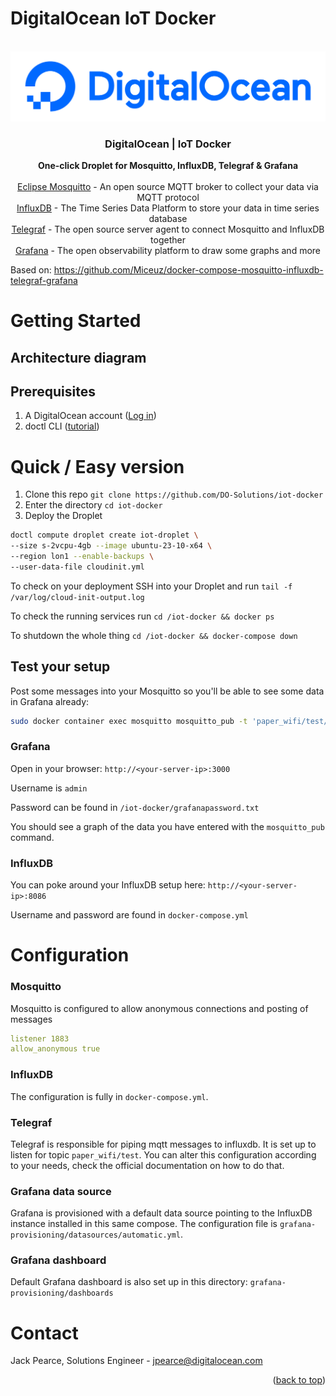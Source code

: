 # DigitalOcean IoT Docker
<!-- <div id="top"></div> -->
<!--
*** Thanks for checking out the Best-README-Template. If you have a suggestion
*** that would make this better, please fork the repo and create a pull request
*** or simply open an issue with the tag "enhancement".
*** Don't forget to give the project a star!
*** Thanks again! Now go create something AMAZING! :D
-->


<!-- PROJECT LOGO -->
<br />
<div align="center">
  <a href="https://digitalocean.com/">
    <img src="./assets/DO_Logo-Blue.png" alt="Logo" >
  </a>

<h3 align="center">DigitalOcean | IoT Docker</h3>

  <p align="center">

<b>One-click Droplet for Mosquitto, InfluxDB, Telegraf & Grafana</b>
<br>
<br>[Eclipse Mosquitto](https://mosquitto.org) - An open source MQTT broker to collect your data via MQTT protocol
<br>[InfluxDB](https://www.influxdata.com/) - The Time Series Data Platform to store your data in time series database 
<br>[Telegraf](https://www.influxdata.com/time-series-platform/telegraf/) - The open source server agent to connect Mosquitto and InfluxDB together
<br>[Grafana](https://grafana.com/) - The open observability platform to draw some graphs and more
  </p>
</div>

Based on: https://github.com/Miceuz/docker-compose-mosquitto-influxdb-telegraf-grafana

# Getting Started

## Architecture diagram

## Prerequisites

1. A DigitalOcean account ([Log in](https://cloud.digitalocean.com/login))
2. doctl CLI ([tutorial](https://docs.digitalocean.com/reference/doctl/how-to/install/))

# Quick / Easy version

1. Clone this repo `git clone https://github.com/DO-Solutions/iot-docker`
2. Enter the directory `cd iot-docker`
3. Deploy the Droplet

```bash
doctl compute droplet create iot-droplet \
--size s-2vcpu-4gb --image ubuntu-23-10-x64 \
--region lon1 --enable-backups \
--user-data-file cloudinit.yml
```

To check on your deployment SSH into your Droplet and run `tail -f /var/log/cloud-init-output.log`

To check the running services run `cd /iot-docker && docker ps`

To shutdown the whole thing `cd /iot-docker && docker-compose down`

## Test your setup

Post some messages into your Mosquitto so you'll be able to see some data in Grafana already:

```bash
sudo docker container exec mosquitto mosquitto_pub -t 'paper_wifi/test/' -m '{"humidity":21, "temperature":21, "battery_voltage_mv":3000}'
```

### Grafana

Open in your browser: 
`http://<your-server-ip>:3000`

Username is `admin`

Password can be found in `/iot-docker/grafanapassword.txt`

You should see a graph of the data you have entered with the `mosquitto_pub` command.

### InfluxDB

You can poke around your InfluxDB setup here: `http://<your-server-ip>:8086`

Username and password are found in `docker-compose.yml`

# Configuration

### Mosquitto

Mosquitto is configured to allow anonymous connections and posting of messages

```yaml
listener 1883
allow_anonymous true
```

### InfluxDB

The configuration is fully in `docker-compose.yml`.

### Telegraf

Telegraf is responsible for piping mqtt messages to influxdb. It is set up to listen for topic `paper_wifi/test`. You can alter this configuration according to your needs, check the official documentation on how to do that.

### Grafana data source

Grafana is provisioned with a default data source pointing to the InfluxDB instance installed in this same compose. The configuration file is `grafana-provisioning/datasources/automatic.yml`.

### Grafana dashboard

Default Grafana dashboard is also set up in this directory: `grafana-provisioning/dashboards`


<!-- CONTACT -->
# Contact

Jack Pearce, Solutions Engineer - jpearce@digitalocean.com

<p align="right">(<a href="#top">back to top</a>)</p>
